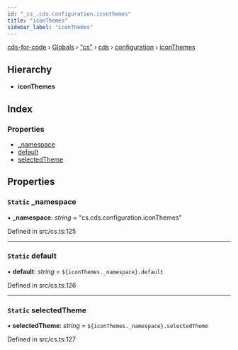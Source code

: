 ```yaml
---
id: "_cs_.cds.configuration.iconthemes"
title: "iconThemes"
sidebar_label: "iconThemes"
---
```


[cds-for-code](../index.md) › [Globals](../globals.md) › ["cs"](../modules/_cs_.md) › [cds](../modules/_cs_.cds.md) › [configuration](../modules/_cs_.cds.configuration.md) › [iconThemes](_cs_.cds.configuration.iconthemes.md)

## Hierarchy

* **iconThemes**

## Index

### Properties

* [_namespace](_cs_.cds.configuration.iconthemes.md#static-_namespace)
* [default](_cs_.cds.configuration.iconthemes.md#static-default)
* [selectedTheme](_cs_.cds.configuration.iconthemes.md#static-selectedtheme)

## Properties

### `Static` _namespace

▪ **_namespace**: *string* = "cs.cds.configuration.iconThemes"

Defined in src/cs.ts:125

___

### `Static` default

▪ **default**: *string* = `${iconThemes._namespace}.default`

Defined in src/cs.ts:126

___

### `Static` selectedTheme

▪ **selectedTheme**: *string* = `${iconThemes._namespace}.selectedTheme`

Defined in src/cs.ts:127
